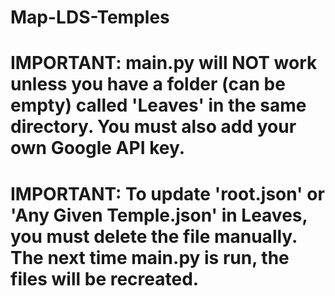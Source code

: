 # Map-LDS-Temples

# IMPORTANT: main.py will NOT work unless you have a folder (can be empty) called 'Leaves' in the same directory. You must also add your own Google API key.

# IMPORTANT: To update 'root.json' or 'Any Given Temple.json' in Leaves, you must delete the file manually. The next time main.py is run, the files will be recreated.
